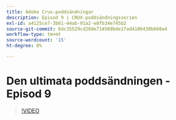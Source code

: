 ```yaml
---
title: Adobe Crux-poddsändningar
description: Episod 9 i CRUX-poddsändningsserien
exl-id: a4125ce7-3b61-44ab-91a2-e8fb34e745b2
source-git-commit: 6dc35529cd28de714569bde1fad4106430b660a4
workflow-type: tm+mt
source-wordcount: '15'
ht-degree: 0%

---
```


# Den ultimata poddsändningen - Episod 9

>[!VIDEO](https://video.tv.adobe.com/v/3429770?quality=12learn=on)
